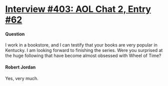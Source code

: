 # [Interview #403: AOL Chat 2, Entry #62](https://www.theoryland.com/intvmain.php?i=403#62)

#### Question

I work in a bookstore, and I can testify that your books are very popular in Kentucky. I am looking forward to finishing the series. Were you surprised at the huge following that have become almost obsessed with Wheel of Time?

#### Robert Jordan

Yes, very much.

